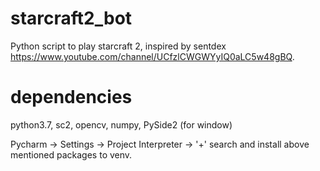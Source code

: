 # starcraft2_bot
Python script to play starcraft 2, inspired by sentdex https://www.youtube.com/channel/UCfzlCWGWYyIQ0aLC5w48gBQ.

# dependencies
python3.7, sc2, opencv, numpy, PySide2 (for window)

Pycharm -> Settings -> Project Interpreter -> '+' search and install above mentioned packages to venv.
